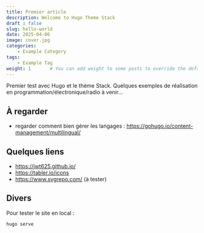 ```yaml
---
title: Premier article
description: Welcome to Hugo Theme Stack
draft : false
slug: hello-world
date: 2025-04-06
image: cover.jpg
categories:
    - Example Category
tags:
    - Example Tag
weight: 1       # You can add weight to some posts to override the default sorting (date descending)
---
```


Premier test avec Hugo et le thème Stack. Quelques exemples de réalisation en programmation/électronique/radio à venir...

## À regarder

- regarder comment bien gérer les langages : https://gohugo.io/content-management/multilingual/

## Quelques liens

- https://jwt625.github.io/
- https://tabler.io/icons
- https://www.svgrepo.com/ (à tester)

## Divers

Pour tester le site en local :
```md
hugo serve
```
